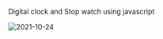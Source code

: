 Digital clock and Stop watch using javascript

![2021-10-24](https://user-images.githubusercontent.com/83867070/138593342-ee91ad75-39dd-4595-9bf7-40a1fe703177.png)
